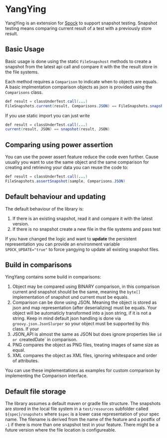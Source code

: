 # YangYing

YangYing is an extension for [Spock](https://www.spockframework.org) to support snapshot testing. Snapshot testing means comparing current result of a test with a previously store result.

## Basic Usage

Basic usage is done using the static `FileSnapshost` methods to create a snapshot from the latest api call and compare it with the the result store in the file systems.

Each method requires a `Comparison` to indicate when to objects are equals. A basic implmentation comparison objects as json is provided using the `Comparisons` class.

``` java
def result = classUnderTest.call(...)
FileSnapshots.current(result, Comparisons.JSON) == FileSnapshots.snapshot(result, Comparisons.JSON)
```

If you use static import you can just write
``` java
def result = classUnderTest.call(...)
current(result, JSON) == snapshot(result, JSON)
```

## Comparing using power assertion

You can use the power assert feature reduce the code even further. Cause usually you want to use the same object and the same comparison for creating and retrieving your data you can reuse the code to:
``` java
def result = classUnderTest.call(...)
FileSnapshots.assertSnapshot(sample, Comparisons.JSON)
``` 

## Default behaviour and updating

The default behaviour of the library is:

1. If there is an existing snapshot, read it and compare it with the latest version.
2. If there is no snapshot create a new file in the file systems and pass test

If you have changed the logic and want to **update** the persistent representation you can provide an environment variable `SPOCK_UPDATE="true"` to force yangying to update all existing snapshot files.

## Build in comparisons

YingYang contains some build in comparisons:
1. Object may be compared using BINARY comparison, in this comparison current and snapshot should be the same, meaning the `byte[]` implementation of snapshot und current must be equals.
2. Comparison can be done using JSON. Meaning the object is stored as json and map representation (after deserializing) must be equals. Your object will be automaticly transformed into a json string, if it is not a string. Keep in mind default json handling is done via `groovy.json.JsonSlurper` so your object must be supported by this class. If your
3. JSON_API is almost the same as JSON but does ignore properties like `id or `createdDate` in comparison.
4. PNG compares the object as PNG files, treating images of same size as equal.
5. XML compares the object as XML files, ignoring whitespace and order of attributes. 

You can use these implementations as examples for custom comparison by implementing the Comparison interface.

## Default file storage

The library assumes a default maven or gradle file structure. The snapshots are stored in the local file system in a `test/resources` subfolder called `${spec}/snapshots` where `$spec` is a lower case representation of your spec name. The filename is derived from the name of the feature and a postfix of `-1` if there is more than one snapshot test in your feature. There might be a future version where the file location is configureable.
